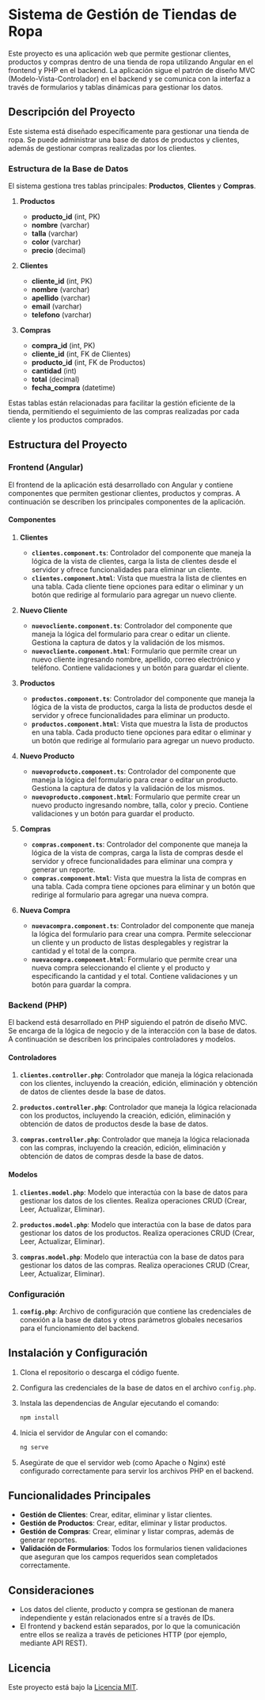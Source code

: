 # Sistema de Gestión de Tiendas de Ropa

Este proyecto es una aplicación web que permite gestionar clientes, productos y compras dentro de una tienda de ropa utilizando Angular en el frontend y PHP en el backend. La aplicación sigue el patrón de diseño MVC (Modelo-Vista-Controlador) en el backend y se comunica con la interfaz a través de formularios y tablas dinámicas para gestionar los datos.

## Descripción del Proyecto

Este sistema está diseñado específicamente para gestionar una tienda de ropa. Se puede administrar una base de datos de productos y clientes, además de gestionar compras realizadas por los clientes. 

### Estructura de la Base de Datos

El sistema gestiona tres tablas principales: **Productos**, **Clientes** y **Compras**.

1. **Productos**
   - **producto_id** (int, PK)
   - **nombre** (varchar)
   - **talla** (varchar)
   - **color** (varchar)
   - **precio** (decimal)

2. **Clientes**
   - **cliente_id** (int, PK)
   - **nombre** (varchar)
   - **apellido** (varchar)
   - **email** (varchar)
   - **telefono** (varchar)

3. **Compras**
   - **compra_id** (int, PK)
   - **cliente_id** (int, FK de Clientes)
   - **producto_id** (int, FK de Productos)
   - **cantidad** (int)
   - **total** (decimal)
   - **fecha_compra** (datetime)

Estas tablas están relacionadas para facilitar la gestión eficiente de la tienda, permitiendo el seguimiento de las compras realizadas por cada cliente y los productos comprados.

## Estructura del Proyecto

### Frontend (Angular)

El frontend de la aplicación está desarrollado con Angular y contiene componentes que permiten gestionar clientes, productos y compras. A continuación se describen los principales componentes de la aplicación.

#### Componentes

1. **Clientes**
   - **`clientes.component.ts`**: Controlador del componente que maneja la lógica de la vista de clientes, carga la lista de clientes desde el servidor y ofrece funcionalidades para eliminar un cliente.
   - **`clientes.component.html`**: Vista que muestra la lista de clientes en una tabla. Cada cliente tiene opciones para editar o eliminar y un botón que redirige al formulario para agregar un nuevo cliente.

2. **Nuevo Cliente**
   - **`nuevocliente.component.ts`**: Controlador del componente que maneja la lógica del formulario para crear o editar un cliente. Gestiona la captura de datos y la validación de los mismos.
   - **`nuevocliente.component.html`**: Formulario que permite crear un nuevo cliente ingresando nombre, apellido, correo electrónico y teléfono. Contiene validaciones y un botón para guardar el cliente.

3. **Productos**
   - **`productos.component.ts`**: Controlador del componente que maneja la lógica de la vista de productos, carga la lista de productos desde el servidor y ofrece funcionalidades para eliminar un producto.
   - **`productos.component.html`**: Vista que muestra la lista de productos en una tabla. Cada producto tiene opciones para editar o eliminar y un botón que redirige al formulario para agregar un nuevo producto.

4. **Nuevo Producto**
   - **`nuevoproducto.component.ts`**: Controlador del componente que maneja la lógica del formulario para crear o editar un producto. Gestiona la captura de datos y la validación de los mismos.
   - **`nuevoproducto.component.html`**: Formulario que permite crear un nuevo producto ingresando nombre, talla, color y precio. Contiene validaciones y un botón para guardar el producto.

5. **Compras**
   - **`compras.component.ts`**: Controlador del componente que maneja la lógica de la vista de compras, carga la lista de compras desde el servidor y ofrece funcionalidades para eliminar una compra y generar un reporte.
   - **`compras.component.html`**: Vista que muestra la lista de compras en una tabla. Cada compra tiene opciones para eliminar y un botón que redirige al formulario para agregar una nueva compra.

6. **Nueva Compra**
   - **`nuevacompra.component.ts`**: Controlador del componente que maneja la lógica del formulario para crear una compra. Permite seleccionar un cliente y un producto de listas desplegables y registrar la cantidad y el total de la compra.
   - **`nuevacompra.component.html`**: Formulario que permite crear una nueva compra seleccionando el cliente y el producto y especificando la cantidad y el total. Contiene validaciones y un botón para guardar la compra.

### Backend (PHP)

El backend está desarrollado en PHP siguiendo el patrón de diseño MVC. Se encarga de la lógica de negocio y de la interacción con la base de datos. A continuación se describen los principales controladores y modelos.

#### Controladores

1. **`clientes.controller.php`**: Controlador que maneja la lógica relacionada con los clientes, incluyendo la creación, edición, eliminación y obtención de datos de clientes desde la base de datos.

2. **`productos.controller.php`**: Controlador que maneja la lógica relacionada con los productos, incluyendo la creación, edición, eliminación y obtención de datos de productos desde la base de datos.

3. **`compras.controller.php`**: Controlador que maneja la lógica relacionada con las compras, incluyendo la creación, edición, eliminación y obtención de datos de compras desde la base de datos.

#### Modelos

1. **`clientes.model.php`**: Modelo que interactúa con la base de datos para gestionar los datos de los clientes. Realiza operaciones CRUD (Crear, Leer, Actualizar, Eliminar).

2. **`productos.model.php`**: Modelo que interactúa con la base de datos para gestionar los datos de los productos. Realiza operaciones CRUD (Crear, Leer, Actualizar, Eliminar).

3. **`compras.model.php`**: Modelo que interactúa con la base de datos para gestionar los datos de las compras. Realiza operaciones CRUD (Crear, Leer, Actualizar, Eliminar).

### Configuración

1. **`config.php`**: Archivo de configuración que contiene las credenciales de conexión a la base de datos y otros parámetros globales necesarios para el funcionamiento del backend.

## Instalación y Configuración

1. Clona el repositorio o descarga el código fuente.
2. Configura las credenciales de la base de datos en el archivo `config.php`.
3. Instala las dependencias de Angular ejecutando el comando:

    ```bash
    npm install
    ```

4. Inicia el servidor de Angular con el comando:

    ```bash
    ng serve
    ```

5. Asegúrate de que el servidor web (como Apache o Nginx) esté configurado correctamente para servir los archivos PHP en el backend.

## Funcionalidades Principales

- **Gestión de Clientes**: Crear, editar, eliminar y listar clientes.
- **Gestión de Productos**: Crear, editar, eliminar y listar productos.
- **Gestión de Compras**: Crear, eliminar y listar compras, además de generar reportes.
- **Validación de Formularios**: Todos los formularios tienen validaciones que aseguran que los campos requeridos sean completados correctamente.

## Consideraciones

- Los datos del cliente, producto y compra se gestionan de manera independiente y están relacionados entre sí a través de IDs.
- El frontend y backend están separados, por lo que la comunicación entre ellos se realiza a través de peticiones HTTP (por ejemplo, mediante API REST).

## Licencia

Este proyecto está bajo la [Licencia MIT](LICENSE).
